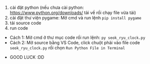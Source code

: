 1. cài đặt python (nếu chưa cài python: https://www.python.org/downloads/ tải về rồi chạy file vừa tải)
2. cài đặt thư viện pygame: Mở cmd và run lệnh `pip install pygame`
3. tải source code
4. run code
* Cách 1: Mở cmd ở thư mục code rồi run lệnh: `py seok_ryu_clock.py`
* Cách 2: Mở source bằng VS Code, click chuột phải vào file code `seok_ryu_clock.py` rồi chọn `Run Python File in Terminal`
- GOOD LUCK :DD